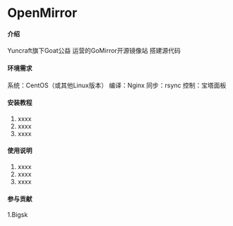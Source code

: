 # OpenMirror

#### 介绍

Yuncraft旗下Goat公益
运营的GoMirror开源镜像站
搭建源代码

#### 环境需求

系统：CentOS（或其他Linux版本）
编译：Nginx
同步：rsync
控制：宝塔面板

#### 安装教程

1. xxxx
2. xxxx
3. xxxx

#### 使用说明

1. xxxx
2. xxxx
3. xxxx

#### 参与贡献

1.Bigsk
